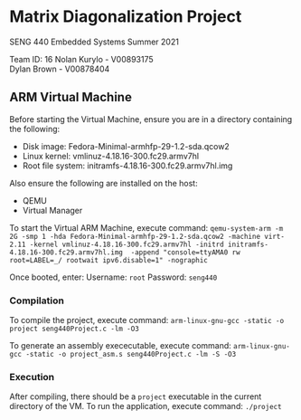 # Matrix Diagonalization Project

SENG 440 Embedded Systems
Summer 2021

Team ID: 16
Nolan Kurylo - V00893175  
Dylan Brown - V00878404

## ARM Virtual Machine
Before starting the Virtual Machine, ensure you are in a directory containing the following:

- Disk image: Fedora-Minimal-armhfp-29-1.2-sda.qcow2
- Linux kernel: vmlinuz-4.18.16-300.fc29.armv7hl
- Root file system: initramfs-4.18.16-300.fc29.armv7hl.img

Also ensure the following are installed on the host:
- QEMU
- Virtual Manager

To start the Virtual ARM Machine, execute command:
`qemu-system-arm -m 2G -smp 1 -hda Fedora-Minimal-armhfp-29-1.2-sda.qcow2 -machine virt-2.11 -kernel vmlinuz-4.18.16-300.fc29.armv7hl -initrd initramfs-4.18.16-300.fc29.armv7hl.img  -append "console=ttyAMA0 rw root=LABEL=_/ rootwait ipv6.disable=1" -nographic`

Once booted, enter:
Username: `root`
Password: `seng440`

### Compilation
To compile the project, execute command:
`arm-linux-gnu-gcc -static -o project seng440Project.c -lm -O3`

To generate an assembly exececutable, execute command:
`arm-linux-gnu-gcc -static -o project_asm.s seng440Project.c -lm -S -O3`

### Execution
After compiling, there should be a `project` executable in the current directory of the VM. To run the application, execute command:
`./project`


